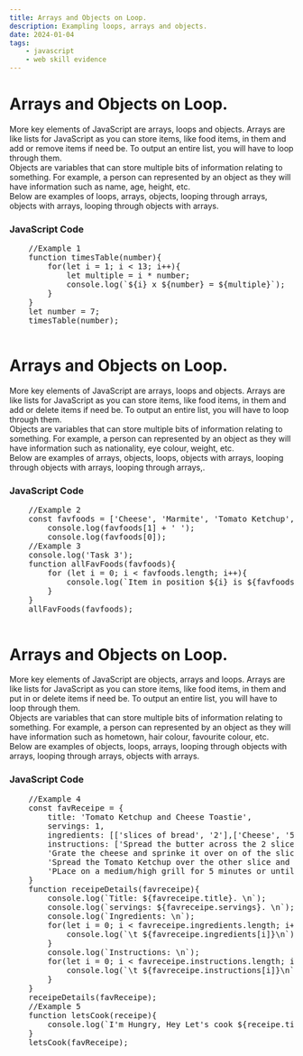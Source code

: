 ```yaml
---
title: Arrays and Objects on Loop.
description: Exampling loops, arrays and objects.
date: 2024-01-04
tags: 
    - javascript
    - web skill evidence
---
```


<div class="container fluid">
  <h1 class="col align-self-center">Arrays and Objects on Loop.</h1>
  <div class="row justify-content-center">
    <p class="col-8">
    More key elements of JavaScript are arrays, loops and objects. Arrays are like lists for JavaScript as you can store items, like food items, in them and add or remove items if need be. To output an entire list, you will have to loop through them.<br /> 
    Objects are variables that can store multiple bits of information relating to something. For example, a person can represented by an object as they will have information such as name, age, height, etc. <br />
    Below are examples of loops, arrays, objects, looping through arrays, objects with arrays, looping through objects with arrays.
    </p>
	<h3 class="row">JavaScript Code</h3>
	<pre class="col-8">
    //Example 1
    function timesTable(number){
        for(let i = 1; i < 13; i++){
            let multiple = i * number;
            console.log(`${i} x ${number} = ${multiple}`);
        }
    }
    let number = 7;
    timesTable(number);
    </pre>
    <h1 class="col align-self-center">Arrays and Objects on Loop.</h1>
    <p class="col-8">
    More key elements of JavaScript are arrays, loops and objects. Arrays are like lists for JavaScript as you can store items, like food items, in them and add or delete items if need be. To output an entire list, you will have to loop through them.<br /> 
    Objects are variables that can store multiple bits of information relating to something. For example, a person can represented by an object as they will have information such as nationality, eye colour, weight, etc. <br />
    Below are examples of arrays, objects, loops, objects with arrays, looping through objects with arrays, looping through arrays,.
    </p>
    <h3 class="row">JavaScript Code</h3>
	<pre class="col-8">
    //Example 2
    const favfoods = ['Cheese', 'Marmite', 'Tomato Ketchup', 'Pizza'];
        console.log(favfoods[1] + ' ');
        console.log(favfoods[0]);
    //Example 3
    console.log('Task 3');
    function allFavFoods(favfoods){
        for (let i = 0; i < favfoods.length; i++){
            console.log(`Item in position ${i} is ${favfoods[i]}. \n`);
        }
    }
    allFavFoods(favfoods);
    </pre>
    <h1 class="col align-self-center">Arrays and Objects on Loop.</h1>
    <p class="col-8">
    More key elements of JavaScript are objects, arrays and loops. Arrays are like lists for JavaScript as you can store items, like food items, in them and put in or delete items if need be. To output an entire list, you will have to loop through them.<br /> 
    Objects are variables that can store multiple bits of information relating to something. For example, a person can represented by an object as they will have information such as hometown, hair colour, favourite colour, etc. <br />
    Below are examples of objects, loops, arrays, looping through objects with arrays, looping through arrays, objects with arrays.
    </p>
    <h3 class="row">JavaScript Code</h3>
    <pre class="col-8">
    //Example 4
    const favReceipe = {
        title: 'Tomato Ketchup and Cheese Toastie',
        servings: 1,
        ingredients: [['slices of bread', '2'],['Cheese', '50g'],['Tomato Ketchup', '2tbp'],['Butter', '10g']],
        instructions: ['Spread the butter across the 2 slices of bread', 
        'Grate the cheese and sprinke it over on of the slices', 
        'Spread the Tomato Ketchup over the other slice and place it on top of the cheese slice', 
        'PLace on a medium/high grill for 5 minutes or until the cheese has melted'] 
    }
    function receipeDetails(favreceipe){
        console.log(`Title: ${favreceipe.title}. \n`);
        console.log(`servings: ${favreceipe.servings}. \n`);
        console.log(`Ingredients: \n`);
        for(let i = 0; i < favreceipe.ingredients.length; i++){
            console.log(`\t ${favreceipe.ingredients[i]}\n`);
        }
        console.log(`Instructions: \n`);
        for(let i = 0; i < favreceipe.instructions.length; i++){
            console.log(`\t ${favreceipe.instructions[i]}\n`);
        }
    }
    receipeDetails(favReceipe);
    //Example 5
    function letsCook(receipe){
        console.log(`I'm Hungry, Hey Let's cook ${receipe.title}`);
    }
    letsCook(favReceipe);
    </pre>
  </div>
</div>